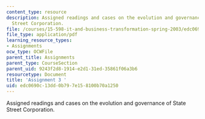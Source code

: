 ```yaml
---
content_type: resource
description: Assigned readings and cases on the evolution and governance of State
  Street Corporation.
file: /courses/15-598-it-and-business-transformation-spring-2003/edc0690c13dd0b797e158100b70a1250_assignment3.pdf
file_type: application/pdf
learning_resource_types:
- Assignments
ocw_type: OCWFile
parent_title: Assignments
parent_type: CourseSection
parent_uid: 9243f2d8-1914-e2d1-31ed-35861f06a3b6
resourcetype: Document
title: 'Assignment 3 '
uid: edc0690c-13dd-0b79-7e15-8100b70a1250
---
```

Assigned readings and cases on the evolution and governance of State Street Corporation.

